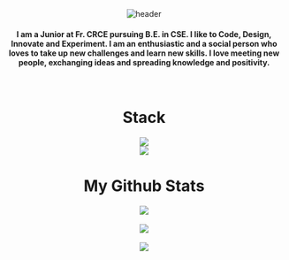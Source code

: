 <!-- HEADER-->
<div align="center" width="100">
  <img src="https://capsule-render.vercel.app/api?color=0:1408d0,50:0860d0,100:08c4d0&height=250&section=header&text=Steven%20Romero%20(1900Iam)&fontSize=30&type=waving&fontColor=fefefe&&animation=fadeIn"
  alt="header"/>
</div>


  <h4 align="center">I am a Junior at Fr. CRCE pursuing B.E. in CSE. I like to Code, Design, Innovate and Experiment. I am an enthusiastic and a social person who loves to take up new challenges and learn new skills. I love meeting new people, exchanging ideas and spreading knowledge and positivity.</h4>
<br>


<!-- STACK -->
<div align="center" width="100">
  <h1>Stack</h1>


<div align="center">
  <img src="https://skillicons.dev/icons?i=nodejs,github,c,javascript,typescript,mongodb,java" /><br>
  <img src="https://skillicons.dev/icons?i=mysql,html,css,vscode,figma,git" />
</div>


<!-- STATS -->
<div align="center" width="100">
  <h1>My Github Stats</h1>



<p align="center">
<img align="center" src="https://github-readme-stats.vercel.app/api/top-langs/?username=1900Iam&layout=compact&theme=github_white&langs_count=10&exclude_repo=kasweb">
<br>
<br>
<img align="center" src="https://github-readme-stats.vercel.app/api?username=1900Iam&Acount_private=true&show_icons=trueline_height=21&theme=github_white">	
<br>
<br>
<img align="center" src="https://github-readme-streak-stats.herokuapp.com/?user=1900Iam&theme=github_white">
</p>
